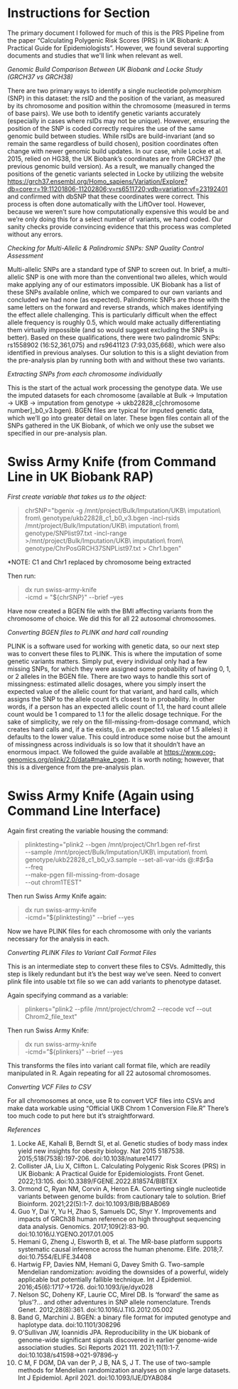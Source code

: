 # Instructions for Section

The primary document I followed for much of this is the PRS Pipeline from the paper “Calculating Polygenic Risk Scores (PRS) in UK Biobank: A Practical Guide for Epidemiologists”. However, we found several supporting documents and studies that we'll link when relevant as well.

*Genomic Build Comparison Between UK Biobank and Locke Study (GRCH37 vs GRCH38)*

There are two primary ways to identify a single nucleotide polymorphism (SNP) in this dataset: the rsID and the position of the variant, as measured by its chromosome and position within the chromosome (measured in terms of base pairs). We use both to identify genetic variants accurately (especially in cases where rsIDs may not be unique). However, ensuring the position of the SNP is coded correctly requires the use of the same genomic build between studies. While rsIDs are build-invariant (and so remain the same regardless of build chosen), position coordinates often change with newer genomic build updates. In our case, while Locke et al. 2015, relied on HG38, the UK Biobank’s coordinates are from GRCH37 (the previous genomic build version). As a result, we manually changed the positions of the genetic variants selected in Locke by utilizing the website https://grch37.ensembl.org/Homo_sapiens/Variation/Explore?db=core;r=19:11201806-11202806;v=rs6511720;vdb=variation;vf=23192401 and confirmed with dbSNP that these coordinates were correct.
This process is often done automatically with the LiftOver tool. However, because we weren’t sure how computationally expensive this would be and we’re only doing this for a select number of variants, we hand coded. Our sanity checks provide convincing evidence that this process was completed without any errors.

*Checking for Multi-Allelic & Palindromic SNPs: SNP Quality Control Assessment*

Multi-allelic SNPs are a standard type of SNP to screen out. In brief, a multi-allelic SNP is one with more than the conventional two alleles, which would make applying any of our estimators impossible. UK Biobank has a list of these SNPs available online, which we compared to our own variants and concluded we had none (as expected). Palindromic SNPs are those with the same letters on the forward and reverse strands, which makes identifying the effect allele challenging. This is particularly difficult when the effect allele frequency is roughly 0.5, which would make actually differentiating them virtually impossible (and so would suggest excluding the SNPs is better). Based on these qualifications, there were two palindromic SNPs: rs1558902 (16:52,361,075) and rs9641123 (7:93,035,668), which were also identified in previous analyses. Our solution to this is a slight deviation from the pre-analysis plan by running both with and without these two variants.

*Extracting SNPs from each chromosome individually*

This is the start of the actual work processing the genotype data. We use the imputed datasets for each chromosome (available at Bulk -> Imputation -> UKB -> imputation from genotype -> ukb22828_c[chromosome number]_b0_v3.bgen). BGEN files are typical for imputed genetic data, which we’ll go into greater detail on later. These bgen files contain all of the SNPs gathered in the UK Biobank, of which we only use the subset we specified in our pre-analysis plan.


# Swiss Army Knife (from Command Line in UK Biobank RAP)

*First create variable that takes us to the object:*

>chrSNP="bgenix -g /mnt/project/Bulk/Imputation/UKB\ imputation\ from\ genotype/ukb22828_c1_b0_v3.bgen -incl-rsids /mnt/project/Bulk/Imputation/UKB\ imputation\ from\ genotype/SNPlist97.txt -incl-range >/mnt/project/Bulk/Imputation/UKB\ imputation\ from\ genotype/ChrPosGRCH37SNPList97.txt > Chr1.bgen"

*NOTE: C1 and Chr1 replaced by chromosome being extracted

Then run:

>dx run swiss-army-knife \
>-icmd = "${chrSNP}" --brief –yes

Have now created a BGEN file with the BMI affecting variants from the chromosome of choice. We did this for all 22 autosomal chromosomes.


*Converting BGEN files to PLINK and hard call rounding*

PLINK is a software used for working with genetic data, so our next step was to convert these files to PLINK. This is where the imputation of some genetic variants matters. Simply put, every individual only had a few missing SNPs, for which they were assigned some probability of having 0, 1, or 2 alleles in the BGEN file. There are two ways to handle this sort of missingness: estimated allelic dosages, where you simply insert the expected value of the allelic count for that variant, and hard calls, which assigns the SNP to the allele count it’s closest to in probability. In other words, if a person has an expected allelic count of 1.1, the hard count allele count would be 1 compared to 1.1 for the allelic dosage technique. For the sake of simplicity, we rely on the fill-missing-from-dosage command, which creates hard calls and, if a tie exists, (i.e. an expected value of 1.5 alleles) it defaults to the lower value. This could introduce some noise but the amount of missingness across individuals is so low that it shouldn’t have an enormous impact. We followed the guide available at https://www.cog-genomics.org/plink/2.0/data#make_pgen. It is worth noting; however, that this is a divergence from the pre-analysis plan.

# Swiss Army Knife (Again using Command Line Interface)

Again first creating the variable housing the command:

>plinktesting="plink2 --bgen /mnt/project/Chr1.bgen ref-first \
>--sample /mnt/project/Bulk/Imputation/UKB\ imputation\ from\ genotype/ukb22828_c1_b0_v3.sample 
>--set-all-var-ids @:#_\$r_\$a \
>--freq \
>--make-pgen fill-missing-from-dosage \
>--out chrom1TEST"

Then run Swiss Army Knife again:

>dx run swiss-army-knife \
>-icmd="${plinktesting}" --brief --yes

Now we have PLINK files for each chromosome with only the variants necessary for the analysis in each.


*Converting PLINK Files to Variant Call Format Files*

This is an intermediate step to convert these files to CSVs. Admittedly, this step is likely redundant but it’s the best way we’ve seen.
Need to convert plink file into usable txt file so we can add variants to phenotype dataset.

Again specifying command as a variable:

>plinkers="plink2 --pfile /mnt/project/chrom2 --recode vcf --out Chrom2_file_text"

Then run Swiss Army Knife:

>dx run swiss-army-knife \
>-icmd=”${plinkers}” --brief --yes 

This transforms the files into variant call format file, which are readily manipulated in R. Again repeating for all 22 autosomal chromosomes. 


*Converting VCF Files to CSV*

For all chromosomes at once, use R to convert VCF files into CSVs and make data workable using “Official UKB Chrom 1 Conversion File.R” There’s too much code to put here but it’s straightforward.

*References*

1. 	Locke AE, Kahali B, Berndt SI, et al. Genetic studies of body mass index yield new insights for obesity biology. Nat 2015 5187538. 2015;518(7538):197-206. doi:10.1038/nature14177
2. 	Collister JA, Liu X, Clifton L. Calculating Polygenic Risk Scores (PRS) in UK Biobank: A Practical Guide for Epidemiologists. Front Genet. 2022;13:105. doi:10.3389/FGENE.2022.818574/BIBTEX
3. 	Ormond C, Ryan NM, Corvin A, Heron EA. Converting single nucleotide variants between genome builds: from cautionary tale to solution. Brief Bioinform. 2021;22(5):1-7. doi:10.1093/BIB/BBAB069
4. 	Guo Y, Dai Y, Yu H, Zhao S, Samuels DC, Shyr Y. Improvements and impacts of GRCh38 human reference on high throughput sequencing data analysis. Genomics. 2017;109(2):83-90. doi:10.1016/J.YGENO.2017.01.005
5. 	Hemani G, Zheng J, Elsworth B, et al. The MR-base platform supports systematic causal inference across the human phenome. Elife. 2018;7. doi:10.7554/ELIFE.34408
6. 	Hartwig FP, Davies NM, Hemani G, Davey Smith G. Two-sample Mendelian randomization: avoiding the downsides of a powerful, widely applicable but potentially fallible technique. Int J Epidemiol. 2016;45(6):1717->1726. doi:10.1093/ije/dyx028
7. 	Nelson SC, Doheny KF, Laurie CC, Mirel DB. Is ‘forward’ the same as ‘plus’?… and other adventures in SNP allele nomenclature. Trends Genet. 2012;28(8):361. doi:10.1016/J.TIG.2012.05.002
8. 	Band G, Marchini J. BGEN: a binary file format for imputed genotype and haplotype data. doi:10.1101/308296
9. 	O’Sullivan JW, Ioannidis JPA. Reproducibility in the UK biobank of genome-wide significant signals discovered in earlier genome-wide association studies. Sci Reports 2021 111. 2021;11(1):1-7. doi:10.1038/s41598->021-97896-y
10. C M, F DGM, DA  van der P, J B, NA S, J T. The use of two-sample methods for Mendelian randomization analyses on single large datasets. Int J Epidemiol. April 2021. doi:10.1093/IJE/DYAB084




